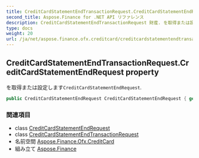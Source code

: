 ```yaml
---
title: CreditCardStatementEndTransactionRequest.CreditCardStatementEndRequest
second_title: Aspose.Finance for .NET API リファレンス
description: CreditCardStatementEndTransactionRequest 財産. を取得または設定しますCreditCardStatementEndRequest.
type: docs
weight: 20
url: /ja/net/aspose.finance.ofx.creditcard/creditcardstatementendtransactionrequest/creditcardstatementendrequest/
---
```

## CreditCardStatementEndTransactionRequest.CreditCardStatementEndRequest property

を取得または設定します`CreditCardStatementEndRequest`.

```csharp
public CreditCardStatementEndRequest CreditCardStatementEndRequest { get; set; }
```

### 関連項目

* class [CreditCardStatementEndRequest](../../creditcardstatementendrequest/)
* class [CreditCardStatementEndTransactionRequest](../)
* 名前空間 [Aspose.Finance.Ofx.CreditCard](../../creditcardstatementendtransactionrequest/)
* 組み立て [Aspose.Finance](../../../)



